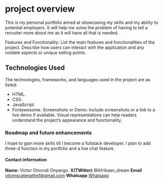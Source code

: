# project overview

This is my personal portfolio aimed at showcasing my skills and my ability to potential employers.
It will help me  solve the problem of having to tell a recruiter more about me as it will have all that is needed.

Features and Functionality:
List the main features and functionalities of the project. Describe how users can interact with the application and any notable aspects or unique selling points.

## Technologies Used

The technologies, frameworks, and languages used in the project are as listed:

- HTML.
- CSS.
- JavaScript.
- Fontawesome.
Screenshots or Demo:
Include screenshots or a link to a live demo if available. Visual representations can help readers understand the project’s appearance and functionality.

### Roadmap and future enhancements

I hope to gain more skills till I become a fullstack developer.
I plan to add three-d function in my portfolio and a live chat feature.

#### Contact information

**Name:**  Victor Omondi Onyango.
 **X(TWitter)** @Afrikaan_dream
**Email** <vitomscatenathe1@gmail.com>
**Whatsapp** [Whatsapp](https://wa.me/254799802335)
